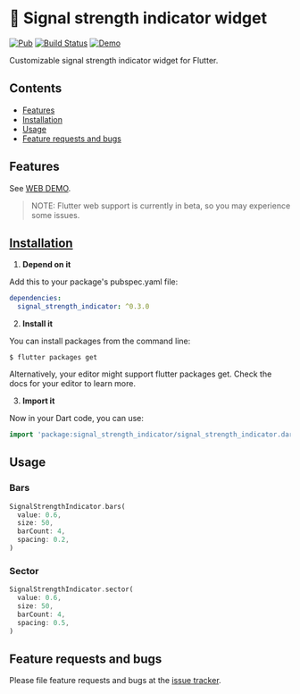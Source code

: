 # :signal_strength: Signal strength indicator widget

[![Pub](https://img.shields.io/pub/v/signal_strength_indicator.svg?style=flat-square)](https://pub.dartlang.org/packages/signal_strength_indicator)
[![Build Status](https://travis-ci.com/janstol/signal_strength_indicator.svg?branch=master)](https://travis-ci.com/janstol/signal_strength_indicator)
[![Demo](https://img.shields.io/badge/demo-WEB-blue)](https://janstol.github.io/signal_strength_indicator/)

Customizable signal strength indicator widget for Flutter.

## Contents
* [Features](#features)
* [Installation](#installation)
* [Usage](#usage)
* [Feature requests and bugs](#feature-requests-and-bugs)

## Features
See [WEB DEMO](https://janstol.github.io/signal_strength_indicator/).
> NOTE: Flutter web support is currently in beta, so you may experience some issues.

## [Installation](https://pub.dev/packages/signal_strength_indicator#-installing-tab-)
1. **Depend on it**

Add this to your package's pubspec.yaml file:
```yaml
dependencies:
  signal_strength_indicator: ^0.3.0
```
2. **Install it**

You can install packages from the command line:
```
$ flutter packages get
```
Alternatively, your editor might support flutter packages get. Check the docs for your editor to learn more.

3. **Import it**

Now in your Dart code, you can use:
```dart
import 'package:signal_strength_indicator/signal_strength_indicator.dart';
```

## Usage

### Bars 
```dart
SignalStrengthIndicator.bars(
  value: 0.6,
  size: 50,
  barCount: 4,
  spacing: 0.2,
)
``` 

### Sector 

```dart
SignalStrengthIndicator.sector(
  value: 0.6,
  size: 50,
  barCount: 4,
  spacing: 0.5,
)
``` 

## Feature requests and bugs

Please file feature requests and bugs at the [issue tracker][tracker].

[tracker]: https://github.com/janstol/signal_strength_indicator/issues